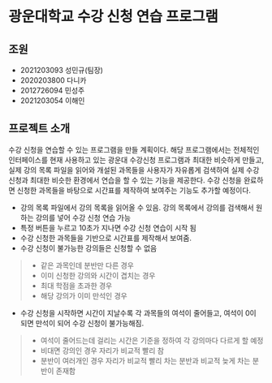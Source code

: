 # 광운대학교 수강 신청 연습 프로그램
## 조원
* 2021203093 성민규(팀장)
* 2020203800 다니카
* 2012726094 민성주
* 2021203054 이해인
## 프로젝트 소개
수강 신청을 연습할 수 있는 프로그램을 만들 계획이다. 해당 프로그램에서는 전체적인
인터페이스를 현재 사용하고 있는 광운대 수강신청 프로그램과 최대한 비슷하게 만들고, 실제 강의 목록 파일을 읽어와 개설된 과목들을 사용자가 자유롭게 검색하여 실제 수강신청과 최대한 비슷한 환경에서 연습을 할 수 있는 기능을 제공한다. 수강 신청을 완료하면 신청한 과목들을 바탕으로 시간표를 제작하여 보여주는 기능도 추가할 예정이다.
* 강의 목록 파일에서 강의 목록을 읽어올 수 있음. 강의 목록에서 강의를 검색해서 원하는 강의를 넣어 수강 신청 연습 가능
* 특정 버튼을 누르고 10초가 지나면 수강 신청 연습이 시작 됨
* 수강 신청한 과목들을 기반으로 시간표를 제작해서 보여줌.
* 수강 신청이 불가능한 강의들은 신청할 수 없음
> * 같은 과목인데 분반만 다른 경우
> * 이미 신청한 강의와 시간이 겹치는 경우
> * 최대 학점을 초과한 경우
> * 해당 강의가 이미 만석인 경우
* 수강 신청을 시작하면 시간이 지날수록 각 과목들의 여석이 줄어들고, 여석이 0이 되면 만석이 되어 수강 신청이 불가능해짐.
> * 여석이 줄어드는데 걸리는 시간은 기준을 정하여 각 강의마다 다르게 할 예정
> * 비대면 강의인 경우 자리가 비교적 빨리 참
> * 분반이 여러개인 경우 자리가 비교적 빨리 차는 분반과 비교적 늦게 차는 분반이 존재함
